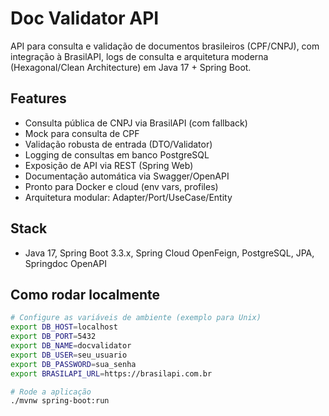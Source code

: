 # Doc Validator API

API para consulta e validação de documentos brasileiros (CPF/CNPJ), com integração à BrasilAPI, logs de consulta e arquitetura moderna (Hexagonal/Clean Architecture) em Java 17 + Spring Boot.

## Features
- Consulta pública de CNPJ via BrasilAPI (com fallback)
- Mock para consulta de CPF
- Validação robusta de entrada (DTO/Validator)
- Logging de consultas em banco PostgreSQL
- Exposição de API via REST (Spring Web)
- Documentação automática via Swagger/OpenAPI
- Pronto para Docker e cloud (env vars, profiles)
- Arquitetura modular: Adapter/Port/UseCase/Entity

## Stack
- Java 17, Spring Boot 3.3.x, Spring Cloud OpenFeign, PostgreSQL, JPA, Springdoc OpenAPI

## Como rodar localmente

```bash
# Configure as variáveis de ambiente (exemplo para Unix)
export DB_HOST=localhost
export DB_PORT=5432
export DB_NAME=docvalidator
export DB_USER=seu_usuario
export DB_PASSWORD=sua_senha
export BRASILAPI_URL=https://brasilapi.com.br

# Rode a aplicação
./mvnw spring-boot:run
